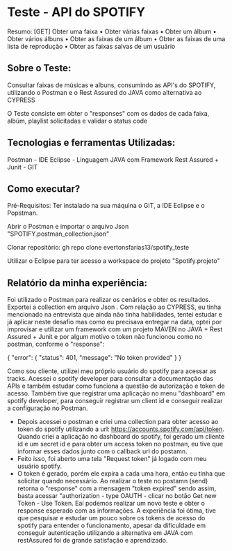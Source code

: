 # Teste - API do SPOTIFY
<p> Resumo: [GET] Obter uma faixa • Obter várias faixas • Obter um álbum • Obter vários álbuns
  • Obter as faixas de um álbum • Obter as faixas de uma lista de reprodução • Obter as faixas salvas de um usuário</p>

## Sobre o Teste:
<p> Consultar faixas de músicas e albuns, consumindo as API's do SPOTIFY, utilizando o Postman e o Rest Assured do JAVA como alternativa ao CYPRESS</p>
<p> O Teste consiste em obter o "responses" com os dados de cada faixa, albúm, playlist solicitadas e validar o status code</p>

## Tecnologias e ferramentas Utilizadas:
Postman - IDE Eclipse - Linguagem JAVA com Framework Rest Assured + Junit - GIT

## Como executar?
<p>Pré-Requisitos: Ter instalado na sua máquina o GIT, a IDE Eclipse e o Popstman. </p>

<p>Abrir o Postman e importar o arquivo Json "SPOTIFY.postman_collection.json"</p>

<p>Clonar repositório: gh repo clone evertonsfarias13/spotify_teste  </p>
<p>Utilizar o Eclipse para ter acesso a workspace do projeto "Spotify.projeto"</p>


## Relatório da minha experiência:
<p>Foi utilizado o Postman para realizar os cenários e obter os resultados. Exportei a collection em  arquivo Json . 
 Com relação ao CYPRESS, eu tinha mencionado na entrevista que ainda não tinha habilidades, tentei estudar e já aplicar neste desafio mas como eu precisava entregar na data, optei por improvisar e utilizar um framework com um projeto MAVEN no JAVA + Rest Assured + Junit e por algum motivo o token não funcionou como no postman, conforme o "response":

{
    "error": {
        "status": 401,
        "message": "No token provided"
    }
}  
  

   Como sou cliente, utilizei meu próprio usuário do spotify para acessar as tracks.
   Acessei o spotify developer para consultar a documentação das APIs e também estudar como funciona a questão de autorização e token de acesso. 
Também tive que registrar uma aplicação no menu "dashboard" em spotify developer, para conseguir registrar um client id e conseguir realizar a configuração no Postman.
 - Depois acessei o postman e criei uma collection para obter acesso ao token do spotify
 utilizando a url: https://accounts.spotify.com/api/token. Quando criei a aplicação no dashboard do spotify, foi gerado um cliente id e um secret id
e para obter um access token no postman, eu tive que informar esses dados junto com o callback url do postamn.
- Feito isso, foi aberto uma tela "Request token" já logado com meu usuário spotify. 
- O token é gerado, porém ele expira a cada uma hora, então eu tinha que solicitar quando necessário.
Ao realizar o teste no postamn (send) retorna o "response" com a mensagem "token expired" sendo assim, basta acessar "authorization - type OAUTH - clicar no botão Get new Token - Use Token.
Eaí podemos realizar um novo teste e obter o response esperado com as informações.
A experiência foi ótima, tive que pesquisar e estudar um pouco sobre os tokens de acesso do spotify para entender o funcionamento, apesar da dificuldade em conseguir autenticação utilizando a alternativa em JAVA com restAssured foi de grande satisfação e aprendizado.   </p>
